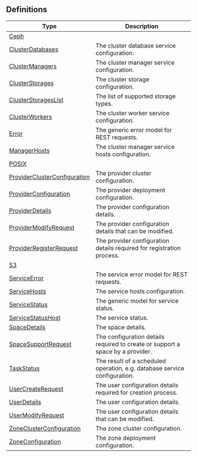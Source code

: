 
<a name="definitions"></a>
## Definitions

|Type|Description|
|---|---|
|[Ceph](definitions/Ceph.md)||
|[ClusterDatabases](definitions/ClusterDatabases.md)|The cluster database service configuration.|
|[ClusterManagers](definitions/ClusterManagers.md)|The cluster manager service configuration.|
|[ClusterStorages](definitions/ClusterStorages.md)|The cluster storage configuration.|
|[ClusterStoragesList](definitions/ClusterStoragesList.md)|The list of supported storage types.|
|[ClusterWorkers](definitions/ClusterWorkers.md)|The cluster worker service configuration.|
|[Error](definitions/Error.md)|The generic error model for REST requests.|
|[ManagerHosts](definitions/ManagerHosts.md)|The cluster manager service hosts configuration.|
|[POSIX](definitions/POSIX.md)||
|[ProviderClusterConfiguration](definitions/ProviderClusterConfiguration.md)|The provider cluster configuration.|
|[ProviderConfiguration](definitions/ProviderConfiguration.md)|The provider deployment configuration.|
|[ProviderDetails](definitions/ProviderDetails.md)|The provider configuration details.|
|[ProviderModifyRequest](definitions/ProviderModifyRequest.md)|The provider configuration details that can be modified.|
|[ProviderRegisterRequest](definitions/ProviderRegisterRequest.md)|The provider configuration details required for registration process.|
|[S3](definitions/S3.md)||
|[ServiceError](definitions/ServiceError.md)|The service error model for REST requests.|
|[ServiceHosts](definitions/ServiceHosts.md)|The service hosts configuration.|
|[ServiceStatus](definitions/ServiceStatus.md)|The generic model for service status.|
|[ServiceStatusHost](definitions/ServiceStatusHost.md)|The service status.|
|[SpaceDetails](definitions/SpaceDetails.md)|The space details.|
|[SpaceSupportRequest](definitions/SpaceSupportRequest.md)|The configuration details required to create or support a space by a provider.|
|[TaskStatus](definitions/TaskStatus.md)|The result of a scheduled operation, e.g. database service configuration.|
|[UserCreateRequest](definitions/UserCreateRequest.md)|The user configuration details required for creation process.|
|[UserDetails](definitions/UserDetails.md)|The user configuration details.|
|[UserModifyRequest](definitions/UserModifyRequest.md)|The user configuration details that can be modified.|
|[ZoneClusterConfiguration](definitions/ZoneClusterConfiguration.md)|The zone cluster configuration.|
|[ZoneConfiguration](definitions/ZoneConfiguration.md)|The zone deployment configuration.|




